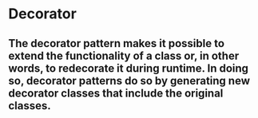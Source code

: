 # Decorator

## The decorator pattern makes it possible to extend the functionality of a class or, in other words, to redecorate it during runtime. In doing so, decorator patterns do so by generating new decorator classes that include the original classes.
